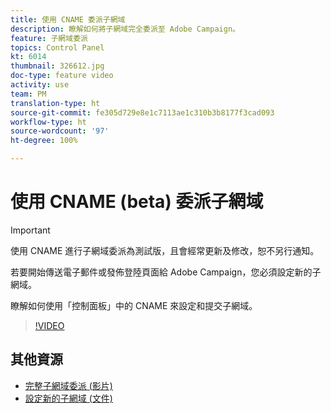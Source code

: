 ```yaml
---
title: 使用 CNAME 委派子網域
description: 瞭解如何將子網域完全委派至 Adobe Campaign。
feature: 子網域委派
topics: Control Panel
kt: 6014
thumbnail: 326612.jpg
doc-type: feature video
activity: use
team: PM
translation-type: ht
source-git-commit: fe305d729e8e1c7113ae1c310b3b8177f3cad093
workflow-type: ht
source-wordcount: '97'
ht-degree: 100%

---
```



# 使用 CNAME (beta) 委派子網域

>[!IMPORTANT]
>
> 使用 CNAME 進行子網域委派為測試版，且會經常更新及修改，恕不另行通知。

若要開始傳送電子郵件或發佈登陸頁面給 Adobe Campaign，您必須設定新的子網域。

瞭解如何使用「控制面板」中的 CNAME 來設定和提交子網域。

>[!VIDEO](https://video.tv.adobe.com/v/326612?quality=12)

## 其他資源

* [完整子網域委派 (影片)](./subdomain-delegation.md)
* [設定新的子網域 (文件)](https://docs.adobe.com/content/help/zh-Hant/control-panel/using/subdomains-and-certificates/setting-up-new-subdomain.html)
